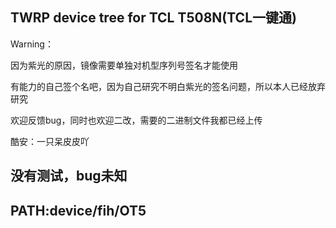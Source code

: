 ## TWRP device tree for TCL T508N(TCL一键通)
Warning：

因为紫光的原因，镜像需要单独对机型序列号签名才能使用


有能力的自己签个名吧，因为自己研究不明白紫光的签名问题，所以本人已经放弃研究


欢迎反馈bug，同时也欢迎二改，需要的二进制文件我都已经上传


酷安：一只呆皮皮吖 


## 没有测试，bug未知


## PATH:device/fih/OT5
